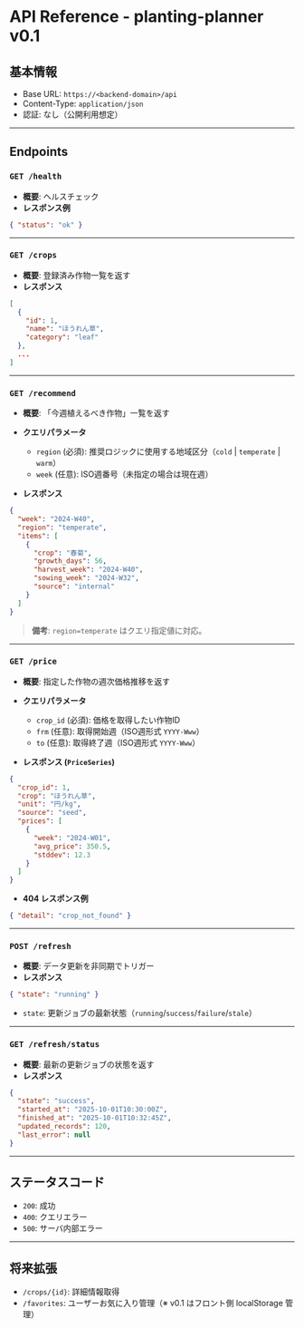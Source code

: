 # API Reference - planting-planner v0.1

## 基本情報
- Base URL: `https://<backend-domain>/api`
- Content-Type: `application/json`
- 認証: なし（公開利用想定）

---

## Endpoints

### `GET /health`
- **概要**: ヘルスチェック
- **レスポンス例**
```json
{ "status": "ok" }
```

---

### `GET /crops`

* **概要**: 登録済み作物一覧を返す
* **レスポンス**

```json
[
  {
    "id": 1,
    "name": "ほうれん草",
    "category": "leaf"
  },
  ...
]
```

---

### `GET /recommend`

* **概要**: 「今週植えるべき作物」一覧を返す
* **クエリパラメータ**

  * `region` (必須): 推奨ロジックに使用する地域区分（`cold` \| `temperate` \| `warm`）
  * `week` (任意): ISO週番号（未指定の場合は現在週）
* **レスポンス**

```json
{
  "week": "2024-W40",
  "region": "temperate",
  "items": [
    {
      "crop": "春菊",
      "growth_days": 56,
      "harvest_week": "2024-W40",
      "sowing_week": "2024-W32",
      "source": "internal"
    }
  ]
}
```

> **備考**: `region=temperate` はクエリ指定値に対応。

---

### `GET /price`

* **概要**: 指定した作物の週次価格推移を返す
* **クエリパラメータ**

  * `crop_id` (必須): 価格を取得したい作物ID
  * `frm` (任意): 取得開始週（ISO週形式 `YYYY-Www`）
  * `to` (任意): 取得終了週（ISO週形式 `YYYY-Www`）
* **レスポンス (`PriceSeries`)**

```json
{
  "crop_id": 1,
  "crop": "ほうれん草",
  "unit": "円/kg",
  "source": "seed",
  "prices": [
    {
      "week": "2024-W01",
      "avg_price": 350.5,
      "stddev": 12.3
    }
  ]
}
```

* **404 レスポンス例**

```json
{ "detail": "crop_not_found" }
```

---

### `POST /refresh`

* **概要**: データ更新を非同期でトリガー
* **レスポンス**

```json
{ "state": "running" }
```

  * `state`: 更新ジョブの最新状態（`running`/`success`/`failure`/`stale`）

---

### `GET /refresh/status`

* **概要**: 最新の更新ジョブの状態を返す
* **レスポンス**

```json
{
  "state": "success",
  "started_at": "2025-10-01T10:30:00Z",
  "finished_at": "2025-10-01T10:32:45Z",
  "updated_records": 120,
  "last_error": null
}
```

---

## ステータスコード

* `200`: 成功
* `400`: クエリエラー
* `500`: サーバ内部エラー

---

## 将来拡張

* `/crops/{id}`: 詳細情報取得
* `/favorites`: ユーザーお気に入り管理（※ v0.1 はフロント側 localStorage 管理）
